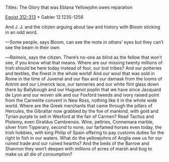 Titles:
The Glory that was Eblana
Yellowjohn owes reparation

[Egoist 312-313](https://archive.org/stream/ulysses00joyc_1?ref=ol#page/312/mode/2up) * Gabler 12.1235-1258

And J. J. and the citizen arguing about law and history with Bloom sticking in an odd word.

—Some people, says Bloom, can see the mote in others’ eyes but they can’t see the beam in their own.

—*Raimeis*, says the citizen. There’s no-one as blind as the fellow that won’t see, if you know what that means. Where are our missing twenty millions of Irish should be here today instead of four, our lost tribes? And our potteries and textiles, the finest in the whole world! And our wool that was sold in Rome in the time of Juvenal and our flax and our damask from the looms of Antrim and our Limerick lace, our tanneries and our white flint glass down there by Ballybough and our Huguenot poplin that we have since Jacquard de Lyon and our woven silk and our Foxford tweeds and ivory raised point from the Carmelite convent in New Ross, nothing like it in the whole wide world. Where are the Greek merchants that came through the pillars of Hercules, the Gibraltar now grabbed by the foe of mankind, with gold and Tyrian purple to sell in Wexford at the fair of Carmen? Read Tacitus and Ptolemy, even Giraldus Cambrensis. Wine, peltries, Connemara marble, silver from Tipperary, second to none, our farfamed horses even today, the Irish hobbies, with king Philip of Spain offering to pay customs duties for the right to fish in our waters. What do the yellowjohns of Anglia owe us for our ruined trade and our ruined hearths? And the beds of the Barrow and Shannon they won’t deepen with millions of acres of marsh and bog to make us all die of consumption?

